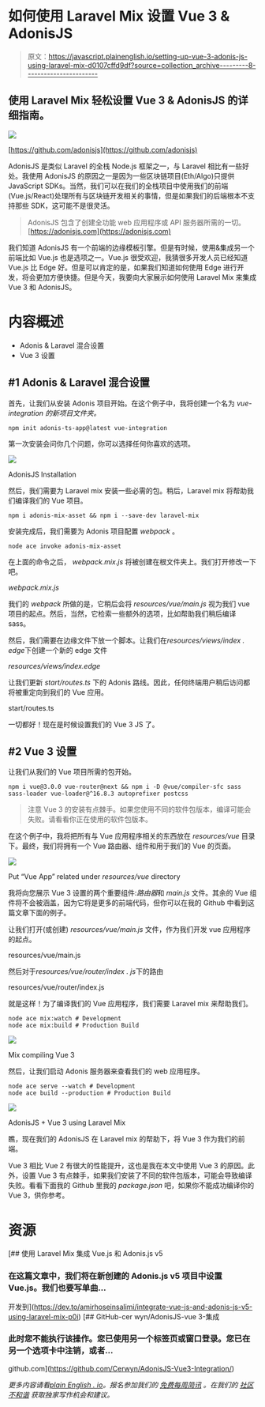 # 如何使用 Laravel Mix 设置 Vue 3 & AdonisJS

> 原文：<https://javascript.plainenglish.io/setting-up-vue-3-adonis-js-using-laravel-mix-d0107cffd9df?source=collection_archive---------8----------------------->

## 使用 Laravel Mix 轻松设置 Vue 3 & AdonisJS 的详细指南。

![](img/284210b8c03f97d2cefe30c0b657cdfe.png)

[https://github.com/adonisjs](https://github.com/adonisjs)

AdonisJS 是类似 Laravel 的全栈 Node.js 框架之一，与 Laravel 相比有一些好处。我使用 AdonisJS 的原因之一是因为一些区块链项目(Eth/Algo)只提供 JavaScript SDKs。当然，我们可以在我们的全栈项目中使用我们的前端(Vue.js/React)处理所有与区块链开发相关的事情，但是如果我们的后端根本不支持那些 SDK，这可能不是很灵活。

> AdonisJS 包含了创建全功能 web 应用程序或 API 服务器所需的一切。[https://adonisjs.com](https://adonisjs.com)

我们知道 AdonisJS 有一个前端的边缘模板引擎。但是有时候，使用&集成另一个前端比如 Vue.js 也是选项之一。Vue.js 很受欢迎，我猜很多开发人员已经知道 Vue.js 比 Edge 好。但是可以肯定的是，如果我们知道如何使用 Edge 进行开发，将会更加方便快捷。但是今天，我要向大家展示如何使用 Laravel Mix 来集成 Vue 3 和 AdonisJS。

# 内容概述

*   Adonis & Laravel 混合设置
*   Vue 3 设置

## #1 Adonis & Laravel 混合设置

首先，让我们从安装 Adonis 项目开始。在这个例子中，我将创建一个名为 *vue-integration 的新项目文件夹。*

```
npm init adonis-ts-app@latest vue-integration
```

第一次安装会问你几个问题，你可以选择任何你喜欢的选项。

![](img/cfd39be38e83445b804dadd6b587d80c.png)

AdonisJS Installation

然后，我们需要为 Laravel mix 安装一些必需的包。稍后，Laravel mix 将帮助我们编译我们的 Vue 项目。

```
npm i adonis-mix-asset && npm i --save-dev laravel-mix
```

安装完成后，我们需要为 Adonis 项目配置 *webpack* 。

```
node ace invoke adonis-mix-asset
```

在上面的命令之后， *webpack.mix.js* 将被创建在根文件夹上。我们打开修改一下吧。

*webpack.mix.js*

我们的 *webpack* 所做的是，它稍后会将 *resources/vue/main.js* 视为我们 vue 项目的起点。然后，当然，它检索一些额外的选项，比如帮助我们稍后编译 sass。

然后，我们需要在边缘文件下放一个脚本。让我们在*resources/views/index . edge*下创建一个新的 edge 文件

*resources/views/index.edge*

让我们更新 *start/routes.ts* 下的 Adonis 路线。因此，任何终端用户稍后访问都将被重定向到我们的 Vue 应用。

start/routes.ts

一切都好！现在是时候设置我们的 Vue 3 JS 了。

## #2 Vue 3 设置

让我们从我们的 Vue 项目所需的包开始。

```
npm i vue@3.0.0 vue-router@next && npm i -D @vue/compiler-sfc sass sass-loader vue-loader@^16.8.3 autoprefixer postcss
```

> 注意 Vue 3 的安装有点棘手。如果您使用不同的软件包版本，编译可能会失败。请看看你正在使用的软件包版本。

在这个例子中，我将把所有与 Vue 应用程序相关的东西放在 *resources/vue* 目录下。最终，我们将拥有一个 Vue 路由器、组件和用于我们的 Vue 的页面。

![](img/a78a0ef1e0442bc7d26dee2dbafd2553.png)

Put “Vue App” related under *resources/vue* directory

我将向您展示 Vue 3 设置的两个重要组件:*路由器*和 *main.js* 文件。其余的 Vue 组件将不会被涵盖，因为它将是更多的前端代码，但你可以在我的 Github 中看到这篇文章下面的例子。

让我们打开(或创建) *resources/vue/main.js* 文件，作为我们开发 vue 应用程序的起点。

resources/vue/main.js

然后对于*resources/vue/router/index . js*下的路由

resources/vue/router/index.js

就是这样！为了编译我们的 Vue 应用程序，我们需要 Laravel mix 来帮助我们。

```
node ace mix:watch # Development
node ace mix:build # Production Build
```

![](img/c0abbc77696ed9ff344d8663d0a40419.png)

Mix compiling Vue 3

然后，让我们启动 Adonis 服务器来查看我们的 web 应用程序。

```
node ace serve --watch # Development
node ace build --production # Production Build
```

![](img/3129a3da4d0f87e95cfa20fb9c0e5ba8.png)

AdonisJS + Vue 3 using Laravel Mix

瞧，现在我们的 AdonisJS 在 Laravel mix 的帮助下，将 Vue 3 作为我们的前端。

Vue 3 相比 Vue 2 有很大的性能提升，这也是我在本文中使用 Vue 3 的原因。此外，设置 Vue 3 有点棘手，如果我们安装了不同的软件包版本，可能会导致编译失败。看看下面我的 Github 里我的 *package.json* 吧，如果你不能成功编译你的 Vue 3，供你参考。

# 资源

[](https://dev.to/amirhoseinsalimi/integrate-vue-js-and-adonis-js-v5-using-laravel-mix-p0i) [## 使用 Laravel Mix 集成 Vue.js 和 Adonis.js v5

### 在这篇文章中，我们将在新创建的 Adonis.js v5 项目中设置 Vue.js。我们也要写单曲…

开发到](https://dev.to/amirhoseinsalimi/integrate-vue-js-and-adonis-js-v5-using-laravel-mix-p0i) [](https://github.com/Cerwyn/AdonisJS-Vue3-Integration/) [## GitHub-cer wyn/AdonisJS-vue 3-集成

### 此时您不能执行该操作。您已使用另一个标签页或窗口登录。您已在另一个选项卡中注销，或者…

github.com](https://github.com/Cerwyn/AdonisJS-Vue3-Integration/) 

*更多内容请看*[*plain English . io*](http://plainenglish.io/)*。报名参加我们的* [*免费每周简讯*](http://newsletter.plainenglish.io/) *。在我们的* [*社区不和谐*](https://discord.gg/GtDtUAvyhW) *获取独家写作机会和建议。*
